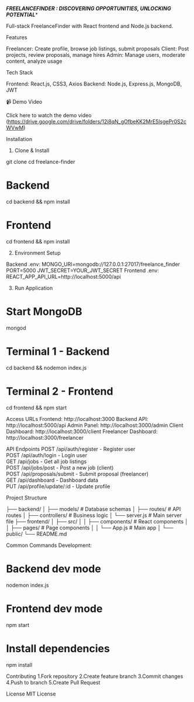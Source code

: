 *****FREELANCEFINDER : DISCOVERING OPPORTUNITIES, UNLOCKING POTENTIAL******

Full-stack FreelanceFinder with React frontend and Node.js backend.

Features

Freelancer: Create profile, browse job listings, submit proposals
Client: Post projects, review proposals, manage hires
Admin: Manage users, moderate content, analyze usage

Tech Stack

Frontend: React.js, CSS3, Axios
Backend: Node.js, Express.js, MongoDB, JWT

📹 Demo Video

Click here to watch the demo video (https://drive.google.com/drive/folders/12i8qN_gOfbeKK2MrE5lsgePr0S2cWVwM)

Installation
1. Clone & Install

git clone <repository-url>
cd freelance-finder
# Backend
cd backend && npm install
# Frontend  
cd frontend && npm install

2. Environment Setup
   
Backend .env:
MONGO_URI=mongodb://127.0.0.1:27017/freelance_finder
PORT=5000
JWT_SECRET=YOUR_JWT_SECRET
Frontend .env:
REACT_APP_API_URL=http://localhost:5000/api

3. Run Application
   
# Start MongoDB
mongod
# Terminal 1 - Backend
cd backend && nodemon index.js
# Terminal 2 - Frontend
cd frontend && npm start

Access URLs
Frontend: http://localhost:3000
Backend API: http://localhost:5000/api
Admin Panel: http://localhost:3000/admin
Client Dashboard: http://localhost:3000/client
Freelancer Dashboard: http://localhost:3000/freelancer

API Endpoints
POST   /api/auth/register       - Register user  
POST   /api/auth/login          - Login user  
GET    /api/jobs                - Get all job listings  
POST   /api/jobs/post           - Post a new job (client)  
POST   /api/proposals/submit    - Submit proposal (freelancer)  
GET    /api/dashboard           - Dashboard data  
PUT    /api/profile/update/:id  - Update profile

Project Structure

├── backend/
│   ├── models/         # Database schemas
│   ├── routes/         # API routes
│   ├── controllers/    # Business logic
│   └── server.js       # Main server file
├── frontend/
│   ├── src/
│   │   ├── components/  # React components
│   │   ├── pages/       # Page components
│   │   └── App.js       # Main app
│   └── public/
└── README.md

Common Commands
Development:

# Backend dev mode
nodemon index.js
# Frontend dev mode
npm start
# Install dependencies
npm install

Contributing
 1.Fork repository
 2.Create feature branch
 3.Commit changes
 4.Push to branch
 5.Create Pull Request

License
MIT License
